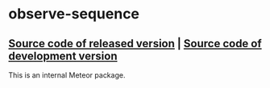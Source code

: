 # observe-sequence
[Source code of released version](https://github.com/meteor/meteor/tree/master/packages/observe-sequence) | [Source code of development version](https://github.com/meteor/meteor/tree/master/packages/observe-sequence)
---

This is an internal Meteor package.
